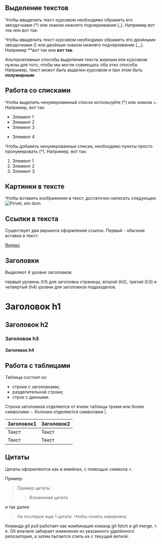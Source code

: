 ## Выделение текстов

Чтобы ввыделить текст курсивом необходимо обрамить его звездочками (*) или знаком нижнего подчеркивания (_). Например *вот так* или _вот так_.

Чтобы ввыделить текст курсивом необходимо обрамить его двойными звездочками () или двойным знаком нижнего подчеркивания (__). Например **вот так или __вот так__.

Альтернативные способы выделения текста жирным или курсивом нужны для того, чтобы мы могли совмещать оба этих способа. Например, _текст может быть выделен курсивом и при этом быть **полужирным**_.

## Работа со списками

Чтобы выделить ненумерованный список используйте (*) или знаком +.
 Например, вот так:
* Элемент 1
* Элемент 2
* Элемент 3
+ Элемент 4

Чтобы добавить ненумерованные списки, необходимо пункты просто пронумеровать (*). Например, вот так:
1. Элемент 1
2. Элемент 2
3. Элемент 3

## Картинки в тексте

Чтобы вставить изображение в текст, достаточно написать следующее:
![Privet, eto dom](home.JPG)

## Ссылки в текста

Существует два варианта оформления ссылок. Первый - обычная вставка в текст:

[Яндекс](https://yandex.com/)


## Заголовки

Выделяют 4 уровня заголовков:

первый уровень (h1) для заголовка страницы;
второй (h2), третий (h3) и четвертый (h4) уровни для заголовков подразделов.

# Заголовок h1
## Заголовок h2
### Заголовок h3
#### Заголовок h4

## Работа с таблицами

Таблица состоит из:

+ строки с заголовками;
+ разделительной строки;
+ строк с данными.

Строка заголовков отделяется от ячеек таблицы тремя или более символами -. Колонки отделяются символами |.

| Заголовок1  | Заголовок2  |
| ----------- | ----------- |
| Текст       | Текст       |
| Текст       | Текст       |

## Цитаты

Цитаты оформляются как в емейлах, с помощью символа >.

Пример:

>  Пример цитаты
>> Вложенная цитата

и так далее

> На последок еще 1 цитата. Чтобы понять наверняка.

Команда *git pull* работает как комбинация команд git fetch и git merge, т. е. Git вначале забирает изменения из указанного удалённого репозитория, а затем пытается слить их с текущей веткой.
